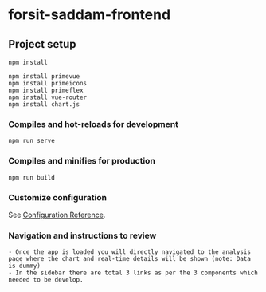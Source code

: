 # forsit-saddam-frontend

## Project setup
```
npm install
```
```
npm install primevue
npm install primeicons
npm install primeflex
npm install vue-router
npm install chart.js
```

### Compiles and hot-reloads for development
```
npm run serve
```

### Compiles and minifies for production
```
npm run build
```

### Customize configuration
See [Configuration Reference](https://cli.vuejs.org/config/).


### Navigation and instructions to review

```
- Once the app is loaded you will directly navigated to the analysis page where the chart and real-time details will be shown (note: Data is dummy)
- In the sidebar there are total 3 links as per the 3 components which needed to be develop.

```